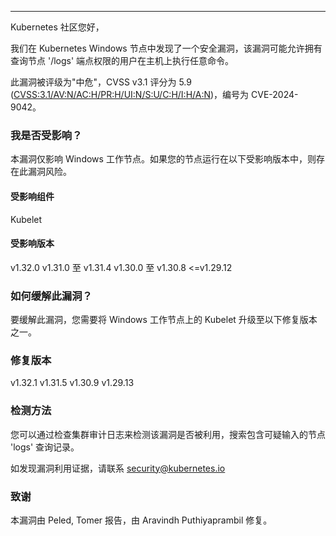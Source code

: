 ---
Kubernetes 社区您好，

我们在 Kubernetes Windows 节点中发现了一个安全漏洞，该漏洞可能允许拥有查询节点 '/logs' 端点权限的用户在主机上执行任意命令。

此漏洞被评级为"中危"，CVSS v3.1 评分为 5.9 ([CVSS:3.1/AV:N/AC:H/PR:H/UI:N/S:U/C:H/I:H/A:N](https://www.first.org/cvss/calculator/3.1#CVSS:3.1/AV:N/AC:H/PR:H/UI:N/S:U/C:H/I:H/A:N))，编号为 CVE-2024-9042。

### 我是否受影响？
本漏洞仅影响 Windows 工作节点。如果您的节点运行在以下受影响版本中，则存在此漏洞风险。

#### 受影响组件
Kubelet

#### 受影响版本
v1.32.0
v1.31.0 至 v1.31.4
v1.30.0 至 v1.30.8
<=v1.29.12

### 如何缓解此漏洞？
要缓解此漏洞，您需要将 Windows 工作节点上的 Kubelet 升级至以下修复版本之一。

### 修复版本
v1.32.1
v1.31.5
v1.30.9
v1.29.13

### 检测方法
您可以通过检查集群审计日志来检测该漏洞是否被利用，搜索包含可疑输入的节点 'logs' 查询记录。

如发现漏洞利用证据，请联系 [security@kubernetes.io](mailto:security@kubernetes.io)

### 致谢
本漏洞由 Peled, Tomer 报告，由 Aravindh Puthiyaprambil 修复。